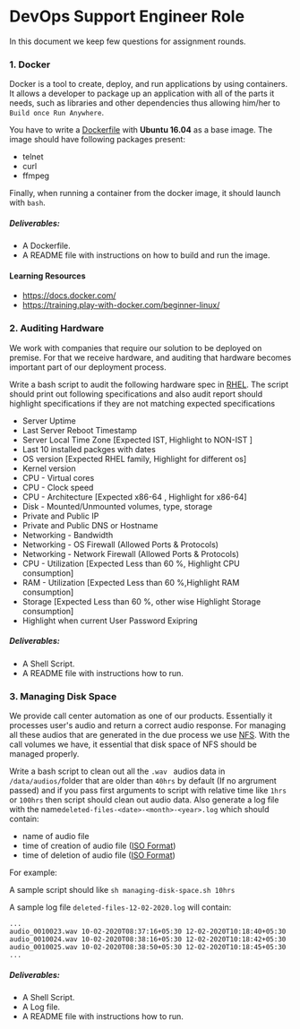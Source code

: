 # DevOps Support Engineer Role

In this document we keep few questions for assignment rounds.

### 1. Docker
Docker is a tool to create, deploy, and run applications by using containers. It allows a developer to package up an application with all of the parts it needs, such as libraries and other dependencies thus allowing him/her to `Build once Run Anywhere`.

You have to write a [Dockerfile](https://docs.docker.com/engine/reference/builder/) with **Ubuntu 16.04** as a base image. The image should have following packages present:
- telnet
- curl
- ffmpeg

Finally, when running a container from the docker image, it should launch with `bash`.

##### Deliverables:
- A Dockerfile.
- A README file with instructions on how to build and run the image.

#### Learning Resources
- https://docs.docker.com/
- https://training.play-with-docker.com/beginner-linux/


### 2. Auditing Hardware
We work with companies that require our solution to be deployed on premise. For that we receive hardware, and auditing that hardware becomes important part of our deployment process.

Write a bash script to audit the following hardware spec in [RHEL](https://www.redhat.com/en/technologies/linux-platforms/enterprise-linux). The script should print out following specifications and also audit report should highlight specifications if they are not matching expected specifications

  - Server Uptime
  - Last Server Reboot Timestamp
  - Server Local Time Zone [Expected IST, Highlight to NON-IST ]
  - Last 10 installed packges with dates
  - OS version [Expected RHEL family, Highlight for different os]
  - Kernel version
  - CPU - Virtual cores
  - CPU - Clock speed
  - CPU - Architecture [Expected x86-64 , Highlight for x86-64]
  - Disk - Mounted/Unmounted volumes, type, storage
  - Private and Public IP
  - Private and Public DNS or Hostname
  - Networking - Bandwidth
  - Networking - OS Firewall (Allowed Ports & Protocols)
  - Networking - Network Firewall (Allowed Ports & Protocols)
  - CPU - Utilization [Expected Less than 60 %, Highlight CPU consumption]
  - RAM - Utilization [Expected Less than 60 %,Highlight RAM consumption]
  - Storage [Expected Less than 60 %, other wise Highlight Storage consumption]
  - Highlight when current User Password Exipring

##### Deliverables:
- A Shell Script.
- A README file with instructions how to run.

### 3. Managing Disk Space
We provide call center automation as one of our products. Essentially it processes user's audio and return a correct audio response. For managing all these audios that are generated in the due process we use [NFS](https://en.wikipedia.org/wiki/Network_File_System). With the call volumes we have, it essential that disk space of NFS should be managed properly.

Write a bash script to clean out all the `.wav ` audios data in `/data/audios/`folder that are older than `40hrs` by default (If no argrument passed) and if you pass first arguments to script with relative time like `1hrs` or `100hrs` then script should clean out audio data. Also generate a log file with the name`deleted-files-<date>-<month>-<year>.log` which should contain:
  * name of audio file
  * time of creation of audio file ([ISO Format](https://en.wikipedia.org/wiki/ISO_8601))
  * time of deletion of audio file ([ISO Format](https://en.wikipedia.org/wiki/ISO_8601))

For example:

A sample script should like `sh managing-disk-space.sh 10hrs`

A sample log file `deleted-files-12-02-2020.log` will contain:
```shell
...
audio_0010023.wav 10-02-2020T08:37:16+05:30 12-02-2020T10:18:40+05:30
audio_0010024.wav 10-02-2020T08:38:16+05:30 12-02-2020T10:18:42+05:30
audio_0010025.wav 10-02-2020T08:38:50+05:30 12-02-2020T10:18:45+05:30
...
```

##### Deliverables:
- A Shell Script.
- A Log file.
- A README file with instructions how to run.

